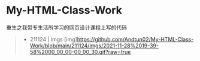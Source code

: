 # My-HTML-Class-Work
重生之我带专生活所学习的网页设计课程上写的代码

> - 211124 | imgs
> [img]https://github.com/Andtun02/My-HTML-Class-Work/blob/main/211124/imgs/2021-11-28%2019-39-58%2000_00_00-00_00_30.gif?raw=true
